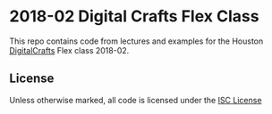 # 2018-02 Digital Crafts Flex Class

This repo contains code from lectures and examples for the Houston [DigitalCrafts]
Flex class 2018-02.

[DigitalCrafts]:https://www.digitalcrafts.com/

## License

Unless otherwise marked, all code is licensed under the [ISC License](LICENSE.md)
